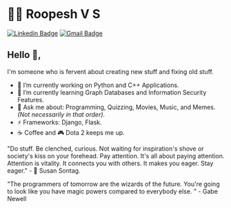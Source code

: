 # :man_technologist: Roopesh V S
[![Linkedin Badge](https://img.shields.io/badge/-roopeshvs-blue?style=flat-square&logo=Linkedin&logoColor=white&link=https://www.linkedin.com/in/roopesh-vs/)](https://www.linkedin.com/in/roopesh-vs/)
[![Gmail Badge](https://img.shields.io/badge/-txtmeroopesh@gmail.com-c14438?style=flat-square&logo=Gmail&logoColor=white&link=mailto:txtmeroopesh@gmail.com)](mailto:txtmeroopesh@gmail.com)

## Hello 👋, 
I'm someone who is fervent about creating new stuff and fixing old stuff.

- :star2: I’m currently working on Python and C++ Applications.
- :page_with_curl: I’m currently learning Graph Databases and Information Security Features.
- 💬 Ask me about: Programming, Quizzing, Movies, Music, and Memes. *(Not necessarily in that order)*.
- ⚡ Frameworks: Django, Flask.
- :coffee: Coffee and :video_game: Dota 2 keeps me up.

"Do stuff. Be clenched, curious. Not waiting for inspiration's shove or society's kiss on your forehead. Pay attention. It's all about paying attention. Attention is vitality. It connects you with others. It makes you eager. Stay eager." - :woman: Susan Sontag.

"The programmers of tomorrow are the wizards of the future. You're going to look like you have magic powers compared to everybody else. " - Gabe Newell
